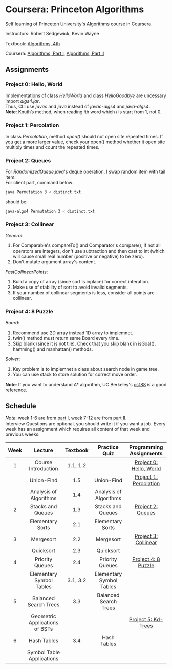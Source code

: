 # Coursera: Princeton Algorithms 

Self learning of Princeton University's Algorithms course in Coursera.

Instructors: Robert Sedgewick, Kevin Wayne

Textbook: [Algorithms, 4th][algs4]

Coursera: [Algorithms, Part I][part1], [Algorithms, Part II][part2]

## Assignments

### Project 0: Hello, World    
Implementations of class *HelloWorld* and class *HelloGoodbye* are uncessary import *algs4.jar*.   
Thus, CLI use *javac* and *java* instead of *javac-algs4* and *java-algs4*.   
**Note**: Knuth’s method, when reading *i*th word which *i* is start from 1, not 0.

### Project 1: Percolation    
In class *Percolation*, method *open()* should not open site repeated times.
If you get a more larger value, check your open() method whether it open site multiply times
and count the repeated times.

### Project 2: Queues    
For *RandomizedQueue.java*'s deque operation, I swap random item with tail item.     
For client part, command below:
```bash
java Permutation 3 < distinct.txt
```
should be:
```bash
java-algs4 Permutation 3 < distinct.txt
```

### Project 3: Collinear    
*General*:
1. For Comparable's compareTo() and Comparator's compare(), if not all operators
are integers, don't use subtraction and then cast to int (which will cause 
small real number (positive or negative) to be zero).    
2. Don't mutate argument array's content.   

*FastCollinearPoints*:
1. Build a copy of array (since sort is inplace) for correct interation.     
2. Make use of stability of sort to avoid invalid segments.   
3. If your number of collinear segments is less, consider all points are collinear.     
 
### Project 4: 8 Puzzle      
*Board*:       
1. Recommend use 2D array instead 1D array to implemnet.     
2. twin() method must return same Board every time.     
3. Skip blank (since it is not tile). Check that you skip blank in isGoal(),  hamming() and manhattan() methods.

*Solver*:     
1. Key problem is to implemnet a class about search node in game tree.  
2. You can use stack to store solution for correct move order.     

**Note**: If you want to understand A* algorithm, UC Berkeley's [cs188][cs188] is a good reference.


## Schedule

*Note*: week 1-6 are from [part I][part1], week 7-12 are from [part II][part2].   
Interview Questions are optional, you should write it if you want a job.
Every week has an assignment which requires all content of that week and previous weeks.   

| Week | Lecture | Textbook | Practice Quiz | Programming Assignments |
| :--: | :-----: | :------: | :-----------------: | :---------: |
| 1 | Course Introduction      | 1.1, 1.2 |              | [Project 0: Hello, World][hello] |
|   | Union-Find               | 1.5 | Union-Find        | [Project 1: Percolation][percolation] |
|   | Analysis of Algorithms   | 1.4 | Analysis of Algorithms |  |
| 2 | Stacks and Queues        | 1.3 | Stacks and Queues | [Project 2: Queues][queues] |
|   | Elementary Sorts         | 2.1 | Elementary Sorts  |  |
| 3 | Mergesort                | 2.2 | Mergesort         | [Project 3: Collinear][collinear] |
|   | Quicksort                | 2.3 | Quicksort         |  |
| 4 | Priority Queues          | 2.4 | Priority Queues   | [Project 4: 8 Puzzle][8-puzzle] |
|   | Elementary Symbol Tables | 3.1, 3.2 | Elementary Symbol Tables |  |
| 5 | Balanced Search Trees    | 3.3 | Balanced Search Trees |  |
|   | Geometric Applications of BSTs|  |                 | [Project 5: Kd-Trees][kdtree] |
| 6 | Hash Tables              | 3.4 | Hash Tables       |  |
|   |Symbol Table Applications |     |                   |  |


[algs4]: https://algs4.cs.princeton.edu/   
[cs188]: https://inst.eecs.berkeley.edu/~cs188/
[part1]: https://www.coursera.org/learn/algorithms-part1   
[part2]: https://www.coursera.org/learn/algorithms-part2   
[hello]: https://coursera.cs.princeton.edu/algs4/assignments/hello/specification.php   
[percolation]: https://coursera.cs.princeton.edu/algs4/assignments/percolation/specification.php   
[queues]: https://coursera.cs.princeton.edu/algs4/assignments/queues/specification.php   
[collinear]: https://coursera.cs.princeton.edu/algs4/assignments/collinear/specification.php   
[8-puzzle]: https://coursera.cs.princeton.edu/algs4/assignments/8puzzle/specification.php
[kdtree]: https://coursera.cs.princeton.edu/algs4/assignments/kdtree/specification.php
